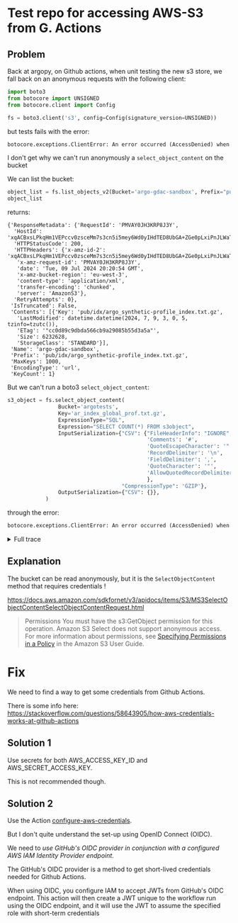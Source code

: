 # Test repo for accessing AWS-S3 from G. Actions

## Problem

Back at argopy, on Github actions, when unit testing the new s3 store, we fall back on an anonymous requests with the following client:

```python
import boto3
from botocore import UNSIGNED
from botocore.client import Config

fs = boto3.client('s3', config=Config(signature_version=UNSIGNED))
```

but tests fails with the error:
```python
botocore.exceptions.ClientError: An error occurred (AccessDenied) when calling the SelectObjectContent operation: Access Denied
```

I don't get why we can't run anonymously a `select_object_content` on the bucket

We can list the bucket:
```python
object_list = fs.list_objects_v2(Bucket='argo-gdac-sandbox', Prefix="pub/idx/argo_synthetic-profile_index.txt.gz")
object_list
```
returns:
```
{'ResponseMetadata': {'RequestId': 'PMVAY0JH3KRP8J3Y',
  'HostId': 'xqACBxsLPkqHm1VEPccv0zsceMm7s3cn5i5mey6Wd0yIHdTED8UbGA+ZGe0pLxiPnJLWaT3goIo=',
  'HTTPStatusCode': 200,
  'HTTPHeaders': {'x-amz-id-2': 'xqACBxsLPkqHm1VEPccv0zsceMm7s3cn5i5mey6Wd0yIHdTED8UbGA+ZGe0pLxiPnJLWaT3goIo=',
   'x-amz-request-id': 'PMVAY0JH3KRP8J3Y',
   'date': 'Tue, 09 Jul 2024 20:20:54 GMT',
   'x-amz-bucket-region': 'eu-west-3',
   'content-type': 'application/xml',
   'transfer-encoding': 'chunked',
   'server': 'AmazonS3'},
  'RetryAttempts': 0},
 'IsTruncated': False,
 'Contents': [{'Key': 'pub/idx/argo_synthetic-profile_index.txt.gz',
   'LastModified': datetime.datetime(2024, 7, 9, 3, 0, 5, tzinfo=tzutc()),
   'ETag': '"cc0d89c9dbda566cb9a29085b55d3a5a"',
   'Size': 6232628,
   'StorageClass': 'STANDARD'}],
 'Name': 'argo-gdac-sandbox',
 'Prefix': 'pub/idx/argo_synthetic-profile_index.txt.gz',
 'MaxKeys': 1000,
 'EncodingType': 'url',
 'KeyCount': 1}
```

But we can't run a boto3 `select_object_content`:

```python
s3_object = fs.select_object_content(
                Bucket='argotests',
                Key='ar_index_global_prof.txt.gz',
                ExpressionType="SQL",
                Expression="SELECT COUNT(*) FROM s3object",
                InputSerialization={"CSV": {"FileHeaderInfo": "IGNORE",
                                            'Comments': '#',
                                            'QuoteEscapeCharacter': '"',
                                            'RecordDelimiter': '\n',
                                            'FieldDelimiter': ',',
                                            'QuoteCharacter': '"',
                                            'AllowQuotedRecordDelimiter': False
                                            },
                                    "CompressionType": 'GZIP'},
                OutputSerialization={"CSV": {}},
            )
```

through the error:
```python
botocore.exceptions.ClientError: An error occurred (AccessDenied) when calling the SelectObjectContent operation: Access Denied
```

<details><summary>Full trace</summary>

```python
---------------------------------------------------------------------------
ClientError                               Traceback (most recent call last)
Cell In[5], line 1
----> 1 s3_object = fs.select_object_content(
      2                 Bucket='argotests',
      3                 Key='ar_index_global_prof.txt.gz',
      4                 ExpressionType="SQL",
      5                 Expression="SELECT COUNT(*) FROM s3object",
      6                 InputSerialization={"CSV": {"FileHeaderInfo": "IGNORE",
      7                                             'Comments': '#',
      8                                             'QuoteEscapeCharacter': '"',
      9                                             'RecordDelimiter': '\n',
     10                                             'FieldDelimiter': ',',
     11                                             'QuoteCharacter': '"',
     12                                             'AllowQuotedRecordDelimiter': False
     13                                             },
     14                                     "CompressionType": 'GZIP'},
     15                 OutputSerialization={"CSV": {}},
     16             )

File ~/miniconda3/envs/argopy-pull326/lib/python3.9/site-packages/botocore/client.py:535, in ClientCreator._create_api_method.<locals>._api_call(self, *args, **kwargs)
    531     raise TypeError(
    532         f"{py_operation_name}() only accepts keyword arguments."
    533     )
    534 # The "self" in this scope is referring to the BaseClient.
--> 535 return self._make_api_call(operation_name, kwargs)

File ~/miniconda3/envs/argopy-pull326/lib/python3.9/site-packages/botocore/client.py:980, in BaseClient._make_api_call(self, operation_name, api_params)
    978     error_code = parsed_response.get("Error", {}).get("Code")
    979     error_class = self.exceptions.from_code(error_code)
--> 980     raise error_class(parsed_response, operation_name)
    981 else:
    982     return parsed_response

ClientError: An error occurred (AccessDenied) when calling the SelectObjectContent operation: Access Denied
```
</details>

## Explanation

The bucket can be read anonymously, but it is the `SelectObjectContent` method that requires credentials !

https://docs.aws.amazon.com/sdkfornet/v3/apidocs/items/S3/MS3SelectObjectContentSelectObjectContentRequest.html

> Permissions
You must have the s3:GetObject permission for this operation. Amazon S3 Select does not support anonymous 
access. For more information about permissions, see [Specifying Permissions in a Policy](https://docs.aws.amazon.com/AmazonS3/latest/dev/using-with-s3-actions.html) in the Amazon S3 User Guide.

# Fix

We need to find a way to get some credentials from Github Actions.

There is some info here:
https://stackoverflow.com/questions/58643905/how-aws-credentials-works-at-github-actions

## Solution 1

Use secrets for both AWS_ACCESS_KEY_ID and AWS_SECRET_ACCESS_KEY.

This is not recommended though.

## Solution 2

Use the Action [configure-aws-credentials](https://github.com/aws-actions/configure-aws-credentials).

But I don't quite understand the set-up using OpenID Connect (OIDC).

We need to *use GitHub's OIDC provider in conjunction with a configured AWS IAM Identity Provider endpoint*.

The GitHub's OIDC provider is a method to get short-lived credentials needed for Github Actions.

When using OIDC, you configure IAM to accept JWTs from GitHub's OIDC endpoint. This action will then create a JWT unique to the workflow run using the OIDC endpoint, and it will use the JWT to assume the specified role with short-term credentials